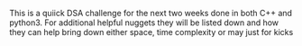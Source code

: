 This is a quiick DSA challenge for the next two weeks done in both C++ and python3. For additional helpful nuggets
they will be listed down and how they can help bring down either space, time complexity or may just for kicks